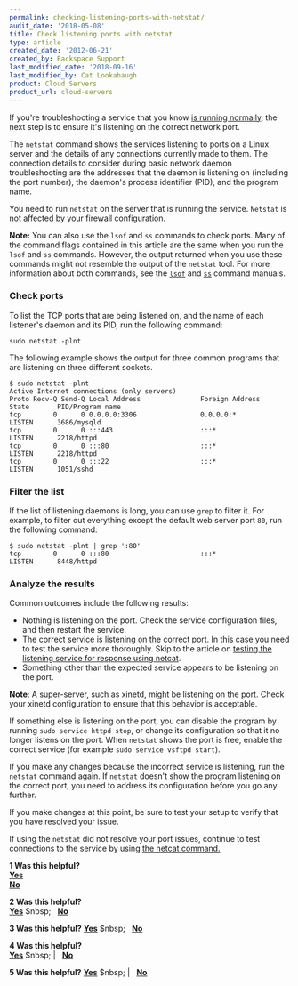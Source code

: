 ```yaml
---
permalink: checking-listening-ports-with-netstat/
audit_date: '2018-05-08'
title: Check listening ports with netstat
type: article
created_date: '2012-06-21'
created_by: Rackspace Support
last_modified_date: '2018-09-16'
last_modified_by: Cat Lookabaugh
product: Cloud Servers
product_url: cloud-servers
---
```


If you're troubleshooting a service that you know [is running normally](/how-to/checking-system-load-on-linux),
the next step is to ensure it's listening on the correct network port.

The `netstat` command shows the services listening to ports on a Linux
server and the details of any connections currently made to them.
The connection details to consider during basic network daemon
troubleshooting are the addresses that the daemon is listening on (including
the port number), the daemon's process identifier (PID), and the program
name.

You need to run `netstat` on the server that is running the service.
`Netstat` is not affected by your firewall configuration.

**Note:** You can also use the `lsof` and `ss` commands to check ports. Many of the command flags contained in this article are the same when you run the `lsof` and `ss` commands. However, the output returned when you use these commands might not resemble the output of the `netstat` tool. For more information about both commands, see the [`lsof`](http://linux.die.net/man/8/lsof) and [`ss`](http://linux.die.net/man/8/ss) command manuals.

### Check ports

To list the TCP ports that are being listened on, and the name of
each listener's daemon and its PID, run the following command:

    sudo netstat -plnt

The following example shows the output for three common programs
that are listening on three different sockets.

    $ sudo netstat -plnt
    Active Internet connections (only servers)
    Proto Recv-Q Send-Q Local Address               Foreign Address             State       PID/Program name
    tcp        0      0 0.0.0.0:3306                0.0.0.0:*                   LISTEN      3686/mysqld
    tcp        0      0 :::443                      :::*                        LISTEN      2218/httpd
    tcp        0      0 :::80                       :::*                        LISTEN      2218/httpd
    tcp        0      0 :::22                       :::*                        LISTEN      1051/sshd

### Filter the list

If the list of listening daemons is long, you can use `grep` to filter it.
For example, to filter out everything except the default web server port `80`, run the following command:

    $ sudo netstat -plnt | grep ':80'
    tcp        0      0 :::80                       :::*                        LISTEN      8448/httpd

### Analyze the results

Common outcomes include the following results:

-   Nothing is listening on the port. Check the service configuration
    files, and then restart the service.
-   The correct service is listening on the correct port. In this case
    you need to test the service more thoroughly. Skip to the article on
    [testing the listening service for response using
    netcat](/how-to/testing-network-services-with-netcat).
-   Something other than the expected service appears to be listening on
    the port.

**Note**: A super-server, such as xinetd,
might be listening on the port. Check your xinetd configuration to ensure that this behavior is acceptable.

If something else is listening on the port, you can disable the program by running `sudo service httpd stop`, or change its configuration so that it no
longer listens on the port. When `netstat` shows the port is free, enable the correct service (for example `sudo service vsftpd start`).

If you make any changes because the incorrect service is listening, run the `netstat` command again. If `netstat` doesn't show the program listening on the correct port, you need to address its configuration before you go any further.

If you make changes at this point, be sure to test your setup to verify that you
have resolved your issue.

If using the `netstat` did not resolve your port issues, continue to test connections to the service by using [the netcat command.](/how-to/testing-network-services-with-netcat)

**1 Was this helpful?** <br/>
[**Yes**](https://rackspaceinc.co1.qualtrics.com/jfe/form/SV_9ppN6Ts7BYDZLKd)<br/>
[**No**](https://rackspaceinc.co1.qualtrics.com/jfe/preview/SV_5uP0tJVpGUw1iLj?)

**2 Was this helpful?** <br/>
[**Yes**](https://rackspaceinc.co1.qualtrics.com/jfe/form/SV_9ppN6Ts7BYDZLKd) $nbsp;&nbsp;&nbsp; [**No**](https://rackspaceinc.co1.qualtrics.com/jfe/preview/SV_5uP0tJVpGUw1iLj?)

**3 Was this helpful?**
[**Yes**](https://rackspaceinc.co1.qualtrics.com/jfe/form/SV_9ppN6Ts7BYDZLKd) $nbsp;&nbsp;&nbsp; [**No**](https://rackspaceinc.co1.qualtrics.com/jfe/preview/SV_5uP0tJVpGUw1iLj?)

**4 Was this helpful?** <br/>
[**Yes**](https://rackspaceinc.co1.qualtrics.com/jfe/form/SV_9ppN6Ts7BYDZLKd) $nbsp; | &nbsp; [**No**](https://rackspaceinc.co1.qualtrics.com/jfe/preview/SV_5uP0tJVpGUw1iLj?)

**5 Was this helpful?**
[**Yes**](https://rackspaceinc.co1.qualtrics.com/jfe/form/SV_9ppN6Ts7BYDZLKd) $nbsp; | &nbsp; [**No**](https://rackspaceinc.co1.qualtrics.com/jfe/preview/SV_5uP0tJVpGUw1iLj?)
